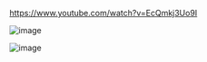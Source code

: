 https://www.youtube.com/watch?v=EcQmkj3Uo9I

![image](https://github.com/user-attachments/assets/b7b7ec90-25bd-44a4-9c4a-cc22149ab21b)

![image](https://github.com/user-attachments/assets/ba4fcb2b-0175-4024-8137-a059b3400d8a)
